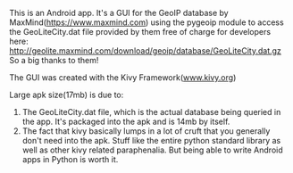 This is an Android app. It's a GUI for the GeoIP database by MaxMind(https://www.maxmind.com)
using the pygeoip module to access the GeoLiteCity.dat file provided by them free of charge
for developers here:
http://geolite.maxmind.com/download/geoip/database/GeoLiteCity.dat.gz
So a big thanks to them!

The GUI was created with the Kivy Framework(www.kivy.org)

Large apk size(17mb) is due to:
1. The GeoLiteCity.dat file, which is the actual database being queried
in the app. It's packaged into the apk and is 14mb by itself.
2. The fact that kivy basically lumps in a lot of cruft that you generally
don't need into the apk. Stuff like the entire python standard library as well
as other kivy related paraphenalia. But being able to write Android apps in Python
is worth it.
